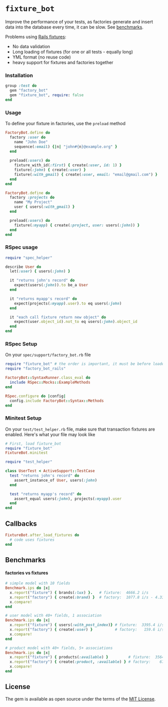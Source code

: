 # `fixture_bot`

Improve the performance of your tests, as factories generate and insert data into the database every time, it can be slow. See [benchmarks](#Benchmarks).

Problems using [Rails fixtures](https://api.rubyonrails.org/classes/ActiveRecord/FixtureSet.html):

- No data validation
- Long loading of fixtures (for one or all tests - equally long)
- YML format (no reuse code)
- heavy support for fixtures and factories together

### Installation

```ruby
group :test do
  gem "factory_bot"
  gem "fixture_bot", require: false
end
```

### Usage

To define your fixture in factories, use the `preload` method

```ruby
FactoryBot.define do
  factory :user do
    name "John Doe"
    sequence(:email) {|n| "john#{n}@example.org" }
  end
  
  preload(:users) do
    fixture_with_id(:first) { create(:user, id: 1) }
    fixture(:john) { create(:user) }
    fixture(:with_gmail) { create(:user, email: "email@gmail.com") }
  end
end
```

```ruby
FactoryBot.define do
  factory :projects do
    name "My Project"
    user { users(:with_gmail) }
  end

  preload(:users) do
    fixture(:myapp) { create(:project, user: users(:john)) }
  end
end
```


### RSpec usage

```ruby
require "spec_helper"

describe User do
  let(:user) { users(:john) }

  it "returns john's record" do
    expect(users(:john)).to be_a User
  end

  it "returns myapp's record" do
    expect(projects(:myapp).user).to eq users(:john)
  end

  it "each call fixture return new object" do
    expect(user.object_id).not_to eq users(:john).object_id
  end
end
```

### RSpec Setup

On your `spec/support/factory_bot.rb` file

```ruby
require "fixture_bot" # the order is important, it must be before loaded factories
require "factory_bot_rails"

FactoryBot::SyntaxRunner.class_eval do
  include RSpec::Mocks::ExampleMethods
end

RSpec.configure do |config|
  config.include FactoryBot::Syntax::Methods
end
```

### Minitest Setup

On your `test/test_helper.rb` file, make sure that transaction fixtures are
enabled. Here's what your file may look like

```ruby
# First, load fixture_bot
require "fixture_bot"
FixtureBot.minitest
```

```ruby
require "test_helper"

class UserTest < ActiveSupport::TestCase
  test "returns john's record" do
    assert_instance_of User, users(:john)
  end

  test "returns myapp's record" do
    assert_equal users(:john), projects(:myapp).user
  end
end
```

## Callbacks
```ruby
FixtureBot.after_load_fixtures do
  # code uses fixtures
end
```

## Benchmarks
#### factories vs fixtures

```ruby
# simple model with 10 fields
Benchmark.ips do |x|
  x.report("fixture") { brands(:lux) }.   # fixture:  4666.2 i/s
  x.report("factory") { create(:brand) }  # factory:  1077.8 i/s - 4.33x  slower
  x.compare!
end

# user model with 40+ fields, 1 association
Benchmark.ips do |x|
  x.report("fixture") { users(:with_post_index)} # fixture:  3395.4 i/s
  x.report("factory") { create(:user) }          # factory:   159.6 i/s - 21.27x  slower
  x.compare!
end

# product model with 40+ fields, 5+ associations
Benchmark.ips do |x|
  x.report("fixture") { products(:available) }         # fixture:  3564.3 i/s
  x.report("factory") { create(:product, :available) } # factory:    67.7 i/s - 52.68x  slower
  x.compare!
end
```

## License

The gem is available as open source under the terms of the [MIT License](https://opensource.org/licenses/MIT).
